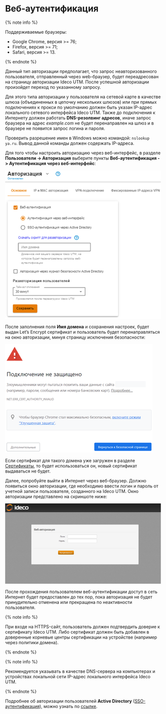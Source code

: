 # Веб-аутентификация

{% note info %}

Поддерживаемые браузеры:
* Google Chrome, версия >= 76;
* Firefox, версия >= 71;
* Safari, версия >= 13.

{% endnote %}

Данный тип авторизации предполагает, что запрос неавторизованного пользователя, отправленный через web-браузер, будет переадресован на страницу авторизации Ideco UTM. После успешной авторизации произойдет переход по указанному запросу.

Для этого типа авторизации у пользователя на сетевой карте в качестве шлюза (объединенных в цепочку нескольких шлюзов) или при прямых подключениях к прокси по умолчанию должен быть указан IP-адрес локального сетевого интерфейса Ideco UTM. Также до подключения к Интернету должен работать **DNS-резолвинг адресов**, иначе запрос браузера на адрес *example.com* не будет перенаправлен на шлюз и в браузере не появится запрос логина и пароля.

Проверить разрешение имен в Windows можно командой: `nslookup ya.ru`. Вывод данной команды должен содержать IP-адреса.

Для того чтобы настроить авторизацию через веб-интерфейс, в разделе **Пользователи -> Авторизация** выберите пункты **Веб-аутентификация -> Аутентификация через веб-интерфейс**: 

![](../../../../_images/web-autorization.png)

После заполнения поля **Имя домена** и сохранения настроек, будет выдан Let’s Encrypt сертификат и пользователь будет перенаправляться на окно авторизации, минуя страницу исключения безопасности:

![](../../../../_images/web-autorization2.png) 

Если сертификат для такого домена уже загружен в разделе [Сертификаты](../../services/certificates/README.md), то будет использоваться он, новый сертификат выдаваться не будет.

Далее, попробуйте выйти в Интернет через веб-браузер. Должно появиться окно авторизации, где необходимо ввести логин и пароль от учетной записи пользователя, созданного на Ideco UTM. Окно авторизации представлено на скриншоте ниже:

![](../../../../_images/web-autorization1.png)

После прохождения пользователем веб-аутентификации доступ в сеть Интернет будет предоставлен до тех пор, пока авторизация не будет принудительно отменена или прекращена по неактивности пользователя.

{% note info %}

При входе на HTTPS-сайт, пользователь должен подтвердить доверие к сертификату Ideco UTM. Либо сертификат должен быть добавлен в доверенные корневые центры сертификации на устройстве (например через политики домена).

{% endnote %}

{% note info %}

Рекомендуется указывать в качестве DNS-сервера на компьютерах и устройствах локальной сети IP-адрес локального интерфейса Ideco UTM.

{% endnote %}

Подробнее об авторизации пользователей **Active Directory** ([SSO-аутентификация](../active-directory/active-directory-user-authorization.md#veb-avtorizaciya-sso-ili-ntlm)), можно узнать по [ссылке](../active-directory/active-directory-user-authorization.md).
